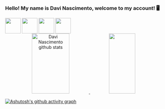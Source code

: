 ### Hello! My name is Davi Nascimento, welcome to my account! 🖥

<div style="display: inline_block">
  <img align="center" width="50px" src="https://cdn.jsdelivr.net/gh/devicons/devicon/icons/javascript/javascript-original.svg" />
  <img align="center" width="50px" src="https://cdn.jsdelivr.net/gh/devicons/devicon/icons/csharp/csharp-original.svg" />
  <img align="center" width="50px" src="https://cdn.jsdelivr.net/gh/devicons/devicon/icons/html5/html5-original.svg" />
  <img align="center" width="50px" src="https://cdn.jsdelivr.net/gh/devicons/devicon/icons/css3/css3-original.svg" />
</div>

<div align="center">  
  <a href="https://github.com/davin4sciment0">
  <img width="49%" height="195px" src="https://github-readme-stats.vercel.app/api?username=davin4sciment0&show_icons=true&count_private=true&hide_border=true&title_color=836FFF&icon_color=836FFF&text_color=c9d1d9&bg_color=21272e" alt="Davi Nascimento github stats" /> 
  <img width="41%" height="195px" src="https://github-readme-stats.vercel.app/api/top-langs/?username=davin4sciment0&layout=compact&hide_border=true&title_color=836FFF&text_color=00bfbf&bg_color=21272e" />
</div>

[![Ashutosh's github activity graph](https://github-readme-activity-graph.cyclic.app/graph?username=davin4sciment0&bg_color=22272e&color=c3b7e1&line=826fb4&point=cdc7db&area=true&hide_border=true)](https://github.com/ashutosh00710/github-readme-activity-graph)

